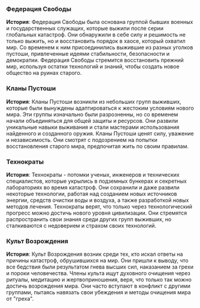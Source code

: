 ### Федерация Свободы

**История**: Федерация Свободы была основана группой бывших военных и государственных служащих, которые выжили после серии глобальных катастроф. Они обнаружили в себе силу и решимость не только выжить, но и восстановить порядок в хаосе, который охватил мир. Со временем к ним присоединились выжившие из разных уголков пустоши, привлеченные идеями стабильности, безопасности и демократии. Федерация Свободы стремится восстановить прежний мир, используя остатки технологий и знаний, чтобы создать новое общество на руинах старого.

### Кланы Пустоши

**История**: Кланы Пустоши возникли из небольших групп выживших, которые были вынуждены адаптироваться к жестоким условиям нового мира. Эти группы изначально были разрозненны, но со временем начали объединяться для общей защиты и ресурсов. Они развили уникальные навыки выживания и стали мастерами использования найденного и созданного оружия. Кланы Пустоши ценят силу, уважение и независимость. Они смотрят с подозрением на попытки восстановления старого мира, предпочитая жить по своим правилам.

### Технократы

**История**: Технократы - потомки ученых, инженеров и технических специалистов, которые укрылись в подземных бункерах и секретных лабораториях во время катастроф. Они сохранили и даже развили некоторые технологии, работая над созданием новых источников энергии, средств очистки воды и воздуха, а также разработкой новых методов лечения. Технократы верят, что только через технологический прогресс можно достичь нового уровня цивилизации. Они стремятся распространить свои знания среди других групп выживших, но сталкиваются с недоверием и страхом своих технологий.

### Культ Возрождения

**История**: Культ Возрождения возник среди тех, кто искал ответы на причины катастроф, обрушившихся на мир. Они пришли к выводу, что все бедствия были результатом гнева высших сил, наказанием за грехи и пороки человечества. Члены культа ищут духовного очищения через ритуалы, медитацию и жертвоприношения, веря, что только так можно достичь возрождения мира. Они часто вступают в конфликт с другими группами, пытаясь навязать свои убеждения и методы очищения мира от "греха".